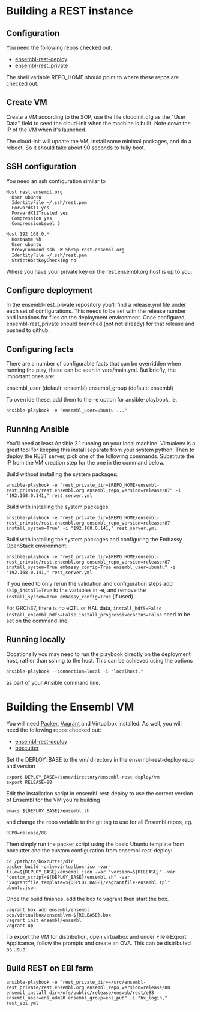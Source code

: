 # Building a REST instance

## Configuration

You need the following repos checked out:

* [ensembl-rest-deploy](https://github.com/Ensembl/ensembl-rest-deploy)
* [ensembl-rest_private](https://github.com/Ensembl/ensembl-rest_private)

The shell variable REPO_HOME should point to where these repos are checked out.

## Create VM

Create a VM according to the SOP, use the file cloudinit.cfg as the "User Data" field to seed the cloud-init when the machine is built. Note down the IP of the VM when it's launched.

The cloud-init will update the VM, install some minimal packages, and do a reboot.  So it should take about 90 seconds to fully boot.

## SSH configuration

You need an ssh configuration similar to

```
Host rest.ensembl.org
  User ubuntu
  IdentityFile ~/.ssh/rest.pem
  ForwardX11 yes
  ForwardX11Trusted yes
  Compression yes
  CompressionLevel 5

Host 192.168.0.*
  HostName %h
  User ubuntu
  ProxyCommand ssh -W %h:%p rest.ensembl.org
  IdentityFile ~/.ssh/rest.pem
  StrictHostKeyChecking no

```

Where you have your private key on the rest.ensembl.org host is up to you.

## Configure deployment

In the ensembl-rest_private repository you'll find a release.yml file under each set of configurations. This needs to be set with the release number and locations for files on the deployment environment. Once configured, ensembl-rest_private should branched (not not already) for that release and pushed to github.

## Configuring facts

There are a number of configurable facts that can be overridden when running the play, these can be seen in vars/main.yml. But briefly, the important ones are:

ensembl_user (default: ensembl)
ensembl_group (default: ensembl)

To override these, add them to the -e option for ansible-playbook, ie.

```
ansible-playbook -e "ensembl_user=ubuntu ..."
```

## Running Ansible

You'll need at least Ansible 2.1 running on your local machine. Virtualenv is a great tool for keeping this install separate from your system python. Then to deploy the REST server, pick one of the following commands. Substitute the IP from the VM creation step for the one in the command below.

Build without installing the system packages:

```
ansible-playbook -e "rest_private_dir=$REPO_HOME/ensembl-rest_private/rest.ensembl.org ensembl_repo_version=release/87" -i "192.168.0.141," rest_server.yml
```
Build with installing the system packages:

```
ansible-playbook -e "rest_private_dir=$REPO_HOME/ensembl-rest_private/rest.ensembl.org ensembl_repo_version=release/87 install_system=True" -i "192.168.0.141," rest_server.yml
```

Build with installing the system packages and configuring the Embassy OpenStack environment:

```
ansible-playbook -e "rest_private_dir=$REPO_HOME/ensembl-rest_private/rest.ensembl.org ensembl_repo_version=release/87 install_system=True embassy_config=True ensembl_user=ubuntu" -i "192.168.0.141," rest_server.yml
```

If you need to only rerun the validation and configuration steps add `skip_install=True` to the variables in -e, and remove the `install_system=True embassy_config=True` (if used).

For GRCh37, there is no eQTL or HAL data, `install_hdf5=False install_ensembl_hdf5=False install_progressivecactus=False` need to be set on the command line.

## Running locally

Occationally you may need to run the playbook directly on the deployment host, rather than sshing to the host. This can be achieved using the options

```
ansible-playbook --connection=local -i "localhost,"
```

as part of your Ansible command line.

# Building the Ensembl VM

You will need [Packer](https://www.packer.io/), [Vagrant](https://www.vagrantup.com/) and Virtualbox installed. As well, you will need the following repos checked out:

* [ensembl-rest-deploy](https://github.com/Ensembl/ensembl-rest-deploy)
* [boxcutter](https://github.com/boxcutter/ubuntu.git)

Set the DEPLOY_BASE to the vm/ directory in the ensembl-rest-deploy repo and version

```
export DEPLOY_BASE=/some/directory/ensembl-rest-deploy/vm
export RELEASE=88
```

Edit the installation script in ensembl-rest-deploy to use the correct version of Ensembl for the VM you're building

```
emacs ${DEPLOY_BASE}/ensembl.sh
```

and change the repo variable to the git tag to use for all Ensembl repos, eg.

```
REPO=release/88
```

Then simply run the packer script using the basic Ubuntu template from boxcutter and the custom configuration from ensembl-rest-deploy:

```
cd /path/to/boxcutter/dir
packer build -only=virtualbox-iso -var-file=${DEPLOY_BASE}/ensembl.json -var "version=${RELEASE}" -var "custom_script=${DEPLOY_BASE}/ensembl.sh" -var "vagrantfile_template=${DEPLOY_BASE}/vagrantfile-ensembl.tpl" ubuntu.json
```

Once the build finishes, add the box to vagrant then start the box.

```
vagrant box add ensembl/ensembl box/virtualbox/ensemblvm-${RELEASE}.box
vagrant init ensembl/ensembl
vagrant up
```

To export the VM for distribution, open virtualbox and under File->Export Applicance, follow the prompts and create an OVA. This can be distributed as usual.

## Build REST on EBI farm

```
ansible-playbook -e "rest_private_dir=~/src/ensembl-rest_private/rest.ensembl.org ensembl_repo_version=release/88 ensembl_install_dir=/nfs/public/release/ensweb/rest/e88 ensembl_user=ens_adm20 ensembl_group=ens_pub" -i "hx_login," rest_ebi.yml
```
